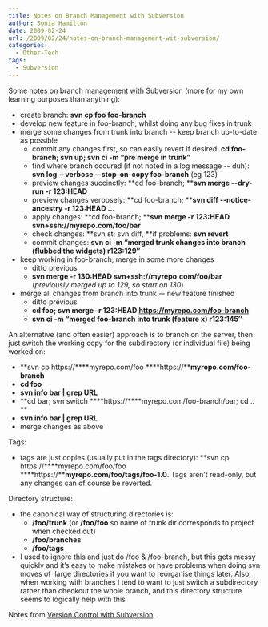 ```yaml
---
title: Notes on Branch Management with Subversion
author: Sonia Hamilton
date: 2009-02-24
url: /2009/02/24/notes-on-branch-management-wit-subversion/
categories:
  - Other-Tech
tags:
  - Subversion
---
```

Some notes on branch management with Subversion (more for my own learning purposes than anything):

<!--more-->

  * create branch: **svn cp foo foo-branch**
  * develop new feature in foo-branch, whilst doing any bug fixes in trunk
  * merge some changes from trunk into branch -- keep branch up-to-date as possible 
      * commit any changes first, so can easily revert if desired: **cd foo-branch; svn up; svn ci -m &#8220;pre merge in trunk&#8221;**
      * find where branch occured (if not noted in a log message -- duh): **svn log --verbose --stop-on-copy foo-branch** (eg 123)
      * preview changes succinctly: **cd foo-branch; ****svn merge --dry-run -r 123:HEAD**
      * preview changes verbosely: **cd foo-branch; ****svn diff --notice-ancestry -r 123:HEAD &#8230;**
      * apply changes: **cd foo-branch; ****svn merge -r 123:HEAD svn+ssh://myrepo.com/foo/bar**
      * check changes: **svn st; svn diff, **if problems: **svn revert**
      * commit changes: **svn ci -m &#8220;merged trunk changes into branch (flubbed the widgets) r123:129&#8243;**
  * keep working in foo-branch, merge in some more changes 
      * ditto previous
      * **svn merge -r 130:HEAD svn+ssh://myrepo.com/foo/bar** (*previously merged up to 129, so start on 130*)
  * merge all changes from branch into trunk -- new feature finished 
      * ditto previous
      * **cd foo; svn merge -r 123:HEAD https://myrepo.com/foo-branch**
      * **svn ci -m &#8220;merged foo-branch into trunk (feature x) r123:145&#8243;**

An alternative (and often easier) approach is to branch on the server, then just switch the working copy for the subdirectory (or individual file) being worked on:

  * **svn cp https://****myrepo.com/foo ****https://****myrepo.com/foo-branch**
  * **cd foo**
  * **svn info bar | grep URL**
  * **cd bar; svn switch ****https://****myrepo.com/foo-branch/bar; cd ..  
    **
  * **svn info bar | grep URL**
  * merge changes as above

Tags:

  * tags are just copies (usually put in the tags directory): **svn cp https://****myrepo.com/foo/foo ****https://****myrepo.com/foo/tags/foo-1.0**. Tags aren&#8217;t read-only, but any changes can of course be reverted.

Directory structure:

  * the canonical way of structuring directories is: 
      * **/foo/trunk** (or **/foo/foo** so name of trunk dir corresponds to project when checked out)
      * **/foo/branches**
      * **/foo/tags**
  * I used to ignore this and just do /foo & /foo-branch, but this gets messy quickly and it&#8217;s easy to make mistakes or have problems when doing svn moves of  large directories if you want to reorganise things later. Also, when working with branches I tend to want to just switch a subdirectory rather than checkout the whole branch, and this directory structure seems to logically help with this

Notes from [Version Control with Subversion][1].

 [1]: http://svnbook.red-bean.com/
